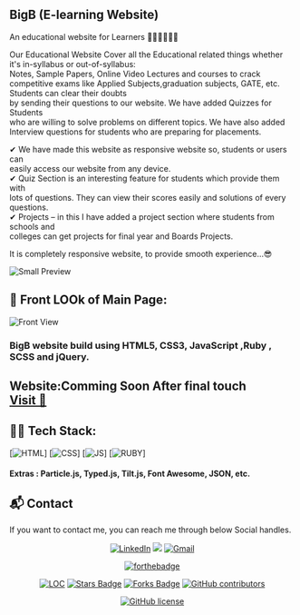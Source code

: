 ## BigB (E-learning Website)
An educational website for Learners  👨🏻‍🎓👨🏻‍🎓

 Our Educational Website Cover all the Educational related things whether it's in-syllabus or out-of-syllabus:  
 Notes, Sample Papers, Online Video Lectures and courses to crack competitive 
 exams like Applied Subjects,graduation subjects, GATE, etc. Students can clear their doubts  
 by sending their questions to our website. We have added Quizzes for Students  
 who are willing to solve problems on different topics. We have also added  
 Interview questions for students who are preparing for placements.  
  
✔ We have made this website as responsive website so, students or users can  
   easily access our website from  any device.  
✔ Quiz Section is an interesting feature for students which provide them with  
   lots of questions. They can view their scores easily and solutions of every questions.  
✔ Projects – in this I have added a project section where students from schools and  
   colleges can get projects for final year and Boards Projects.  
   
It is completely responsive website, to provide smooth experience...😎  

![Small Preview](https://github.com/The-Shivam-garg/BIgB-eLearn-website/blob/b92c5fe709d803c8cae225ff890fc7f9847c6b08/img/small%20view.png)  


## 🚩 Front LOOk of Main Page:

![Front View](https://github.com/The-Shivam-garg/BIgB-eLearn-website/blob/39b9dcc7ef2b4c1254bd49b94295b975e4c14d57/img/front.png)



### BigB website build using HTML5, CSS3, JavaScript ,Ruby , SCSS and jQuery.

<h2> Website:Comming Soon After final touch <BR>
<a href="" target="_blank">Visit 🚀</a>
</h2> 

## 👨‍💻 Tech Stack:
[![HTML](https://img.shields.io/badge/html5%20-%23E34F26.svg?&style=for-the-badge&logo=html5&logoColor=white)]
[![CSS](https://img.shields.io/badge/css3%20-%231572B6.svg?&style=for-the-badge&logo=css3&logoColor=white)]
[![JS](https://img.shields.io/badge/javascript%20-%23323330.svg?&style=for-the-badge&logo=javascript&logoColor=%23F7DF1E)]
[![RUBY](https://img.shields.io/badge/Ruby-CC342D?style=for-the-badge&logo=ruby&logoColor=white)]

#### Extras : Particle.js, Typed.js, Tilt.js, Font Awesome, JSON, etc.



<h2>📬 Contact</h2>

If you want to contact me, you can reach me through below Social handles.

<div align="center">


<a  href="https://www.linkedin.com/in/shivam-garg-15675720a/" target="_blank"><img alt="LinkedIn" src="https://img.shields.io/badge/linkedin%20-%230077B5.svg?&style=for-the-badge&logo=linkedin&logoColor=white" /></a>
<a href="https://twitter.com/Shivams_twt" target="_blank"><img src="https://img.shields.io/badge/twitter-%2300acee.svg?&style=for-the-badge&logo=twitter&logoColor=white&alt=twitter" /></a>
<a href="mailto:shivanshagarwal2020@gmail.com"><img  alt="Gmail" src="https://img.shields.io/badge/Gmail-D14836?style=for-the-badge&logo=gmail&logoColor=white" />

</div>


<div align="center">
 
[![forthebadge](https://forthebadge.com/images/badges/built-by-developers.svg)](https://forthebadge.com)



</div>

<div align="center">

<a href="https://github.com/The-Shivam-garg/BIgB-eLearn-website"><img src="https://sloc.xyz/github/The-Shivam-garg/BIgB-eLearn-website" alt="LOC" /></a>
<a href="https://github.com/The-Shivam-garg/BIgB-eLearn-website"><img src="https://img.shields.io/github/stars/The-Shivam-garg/BIgB-eLearn-website" alt="Stars Badge" /></a>
<a href="https://github.com/The-Shivam-garg/BIgB-eLearn-website/network/members"><img src="https://img.shields.io/github/forks/The-Shivam-garg/BIgB-eLearn-website" alt="Forks Badge" /></a>
<a href="https://github.com/The-Shivam-garg/BIgB-eLearn-website/graphs/contributors"><img alt="GitHub contributors" src="https://img.shields.io/github/contributors/The-Shivam-garg/BIgB-eLearn-website?color=2b9348" ></a>

[![GitHub license](https://img.shields.io/github/license/The-Shivam-garg/BIgB-eLearn-website?logo=github)](https://github.com/The-Shivam-garg/BIgB-eLearn-website/blob/master/LICENSE)
</div>

